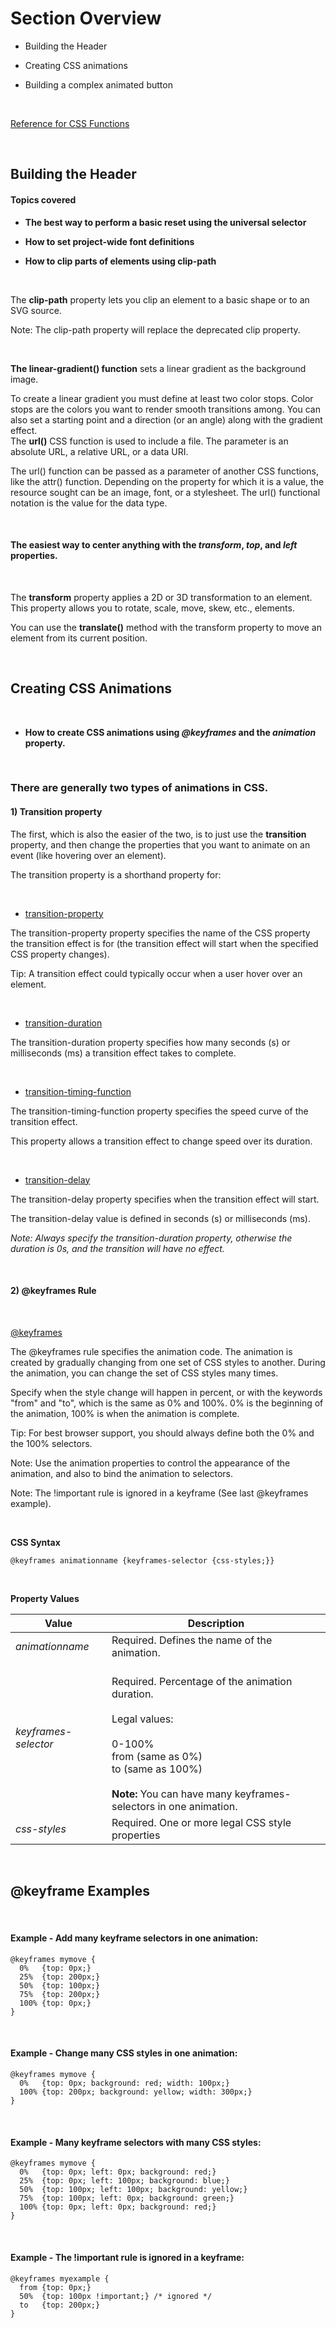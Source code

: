 # Section Overview

- Building the Header

- Creating CSS animations

- Building a complex animated button

<br/>

[Reference for CSS Functions](https://developer.mozilla.org/en-US/docs/Web/CSS/CSS_Functions)

<br/>

## Building the Header

#### Topics covered

- **The best way to perform a basic reset using the universal selector**

- **How to set project-wide font definitions**

- **How to clip parts of elements using clip-path**

<br/>

The **clip-path** property lets you clip an element to a basic shape or to an SVG source.

Note: The clip-path property will replace the deprecated clip property.

<br/>

**The linear-gradient() function** sets a linear gradient as the background image.

To create a linear gradient you must define at least two color stops.
Color stops are the colors you want to render smooth transitions among.
You can also set a starting point and a direction (or an angle) along with the gradient effect.
<br/>
The **url()** CSS function is used to include a file. The parameter is an absolute URL, a relative URL, or a data URI.

The url() function can be passed as a parameter of another CSS functions, like the attr() function.
Depending on the property for which it is a value, the resource sought can be an image, font, or a stylesheet.
The url() functional notation is the value for the <url> data type.

<br/>

#### The easiest way to center anything with the *transform*, *top*, and *left* properties.

<br/>

The **transform** property applies a 2D or 3D transformation to an element.
This property allows you to rotate, scale, move, skew, etc., elements.

You can use the **translate()** method with the transform property to move an element from its current position.

<br/>

## Creating CSS Animations

<br/>

- **How to create CSS animations using *@keyframes* and the *animation* property.**

<br/>

### There are generally two types of animations in CSS.

#### 1) Transition property
The first, which is also the easier of the two, is to just use the **transition** property,
and then change the properties that you want to animate on an event (like hovering over an element).

The transition property is a shorthand property for:

<br/>

- [transition-property](https://www.w3schools.com/cssref/css3_pr_transition-property.asp)

The transition-property property specifies the name of the CSS property the transition effect is for (the transition effect will start when the specified CSS property changes).

Tip: A transition effect could typically occur when a user hover over an element.

<br/>

- [transition-duration](https://www.w3schools.com/cssref/css3_pr_transition-duration.asp)

The transition-duration property specifies how many seconds (s) or milliseconds (ms) a transition effect takes to complete.

<br/>

- [transition-timing-function](https://www.w3schools.com/cssref/css3_pr_transition-timing-function.asp)

The transition-timing-function property specifies the speed curve of the transition effect.

This property allows a transition effect to change speed over its duration.

<br/>

- [transition-delay](https://www.w3schools.com/cssref/css3_pr_transition-delay.asp)

The transition-delay property specifies when the transition effect will start.

The transition-delay value is defined in seconds (s) or milliseconds (ms).


*Note: Always specify the transition-duration property, otherwise the duration is 0s, and the transition will have no effect.*

<br/>

#### 2) @keyframes Rule

<br/>

[@keyframes](https://www.w3schools.com/cssref/css3_pr_animation-keyframes.asp)

The @keyframes rule specifies the animation code. The animation is created by gradually changing from one set of CSS styles to another.
During the animation, you can change the set of CSS styles many times.

Specify when the style change will happen in percent, or with the keywords "from" and "to", which is the same as 0% and 100%.
0% is the beginning of the animation, 100% is when the animation is complete.


Tip: For best browser support, you should always define both the 0% and the 100% selectors.

Note: Use the animation properties to control the appearance of the animation, and also to bind the animation to selectors.

Note: The !important rule is ignored in a keyframe (See last @keyframes example).

<br/>

**CSS Syntax**
```
@keyframes animationname {keyframes-selector {css-styles;}}
```

<br/>

**Property Values**

| **Value**             |             **Description**                                 |
| --------------------- | ----------------------------------------------------------- |
| *animationname*	      | Required. Defines the name of the animation.                |
| *keyframes-selector*	| <br/>Required. Percentage of the animation duration. <br/><br/> Legal values: <br/><br/> 0-100% <br/> from (same as 0%) <br/> to (same as 100%) <br/><br/> **Note:** You can have many keyframes-selectors in one animation. <br/>|
| *css-styles*          |	Required. One or more legal CSS style properties             |


<br/>

## @keyframe Examples

<br/>

#### Example - Add many keyframe selectors in one animation:
```
@keyframes mymove {
  0%   {top: 0px;}
  25%  {top: 200px;}
  50%  {top: 100px;}
  75%  {top: 200px;}
  100% {top: 0px;}
}
```

<br/>

#### Example - Change many CSS styles in one animation:
```
@keyframes mymove {
  0%   {top: 0px; background: red; width: 100px;}
  100% {top: 200px; background: yellow; width: 300px;}
}
```

<br/>

#### Example - Many keyframe selectors with many CSS styles:
```
@keyframes mymove {
  0%   {top: 0px; left: 0px; background: red;}
  25%  {top: 0px; left: 100px; background: blue;}
  50%  {top: 100px; left: 100px; background: yellow;}
  75%  {top: 100px; left: 0px; background: green;}
  100% {top: 0px; left: 0px; background: red;}
}
```

<br/>

#### Example - The !important rule is ignored in a keyframe:
```
@keyframes myexample {
  from {top: 0px;}
  50%  {top: 100px !important;} /* ignored */
  to   {top: 200px;}
}
```

<br/>

